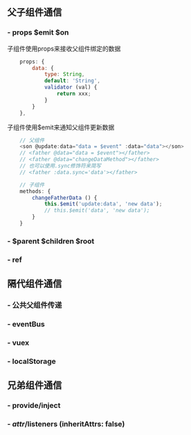 ## 父子组件通信

### - props $emit $on

子组件使用props来接收父组件绑定的数据
```js
    props: {
        data: {
            type: String,
            default: 'String',
            validator (val) {
                return xxx;
            }
        }
    },
```
子组件使用$emit来通知父组件更新数据
```js
    // 父组件
    <son @update:data="data = $event" :data="data"></son>
    // <father @data="data = $event"></father>
    // <father @data="changeDataMethod"></father>
    // 也可以使用.sync修饰符来简写
    // <father :data.sync='data'></father>

    // 子组件
    methods: {
        changeFatherData () {
            this.$emit('update:data', 'new data');
            // this.$emit('data', 'new data');
        }
    }
```
### - $parent $children $root
### - ref

## 隔代组件通信

### - 公共父组件传递
### - eventBus
### - vuex
### - localStorage

## 兄弟组件通信

### - provide/inject
### - $attr/$listeners (inheritAttrs: false)
